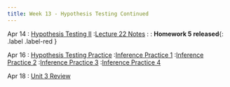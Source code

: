 ```yaml
---
title: Week 13 - Hypothesis Testing Continued
---
```


Apr 14
: [Hypothesis Testing II](https://rmshksu.github.io/stat240_spring2025/classes/d24-240-spr25.html)
  :[Lecture 22 Notes](https://rmshksu.github.io/stat240_spring2025/assets/files/L22_Wrap-up.pdf)
: [](#) 
  : **Homework 5 released**{: .label .label-red }

Apr 16
: [Hypothesis Testing Practice](#)
  :[Inference Practice 1](https://rmshksu.github.io/stat240_spring2025/assets/files/ch14pq1.pdf)
  :[Inference Practice 2](https://rmshksu.github.io/stat240_spring2025/assets/files/ch14pq2.pdf)
  :[Inference Practice 3](https://rmshksu.github.io/stat240_spring2025/assets/files/ch14pq3.pdf)
  :[Inference Practice 4](https://rmshksu.github.io/stat240_spring2025/assets/files/ch14pq4.pdf)

Apr 18
: [Unit 3 Review](#)

